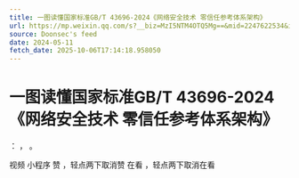 ```yaml
---
title: 一图读懂国家标准GB/T 43696-2024《网络安全技术 零信任参考体系架构》
url: https://mp.weixin.qq.com/s?__biz=MzI5NTM4OTQ5Mg==&mid=2247622534&idx=3&sn=6efaca6d5e90872642e5cc65468da28d
source: Doonsec's feed
date: 2024-05-11
fetch_date: 2025-10-06T17:14:18.958050
---
```


# 一图读懂国家标准GB/T 43696-2024《网络安全技术 零信任参考体系架构》

：
，
。

视频
小程序
赞
，轻点两下取消赞
在看
，轻点两下取消在看